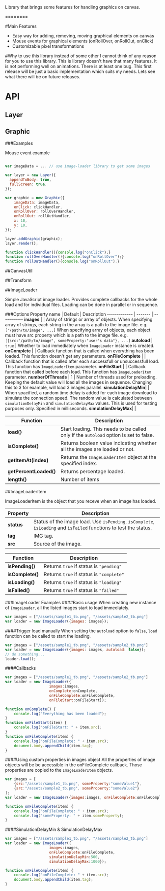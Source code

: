 Library that brings some features for handling graphics on canvas.

========

#Main Features
* Easy way for adding, removing, moving graphical elements on canvas
* Mouse events for graphical elements (onRollOver, onRollOut, onClick)
* Customizable pixel transformations

#Why to use this library instead of some other
I cannot think of any reason for you to use this library. This is library doesn't have that many features. It is not performing well on animations. There is at least one bug. This first release will be just a basic implementation which suits my needs. Lets see what there will be on future releases.

# API

## Layer

## Graphic

###Examples

Mouse event example
```js

var imageData = ... // use image-loader library to get some images

var layer = new Layer({
  appendToBody: true,
  fullScreen: true,
});

var graphic = new Graphic({
    imageData: imageData,
    onClick: clickHandler,
    onRollOver: rollOverHandler,
    onRollOut: rollOutHandler,
    x: 10,
    y: 10,
});

layer.addGraphic(graphic);
layer.render();

function clickHandler(){console.log("onClick");}
function rollOverHandler(){console.log("onRollOver");}
function rollOutHandler(){console.log("onRollOut");}

```

##CanvasUtil

##Transform

##ImageLoader

Simple JavaScript image loader. Provides complete callbacks for the whole load and for individual files. Loading can be done in parallel or in sequence.

###Options
Property name       | Default           | Description
-------------       | -------           | -----------
**images**          |                   | Array of strings or array of objects. When specifying array of strings, each string in the array is a path to the image file. e.g. `["/path/to/image", ...]` When specifying array of objects, each object must have src property which is a path to the image file. e.g. `[{src:"/path/to/image", someProperty:"user's data"}, ...]`
**autoload**        | `true`            | Whether to load immediately when `ImageLoader` instance is created.
**onComplete**      |                   | Callback function that is called when everything has been loaded. This function doesn't get any parameters.
**onFileComplete**  |                   | Callback function that is called after each successfull or unsuccessfull load. This function has `ImageLoaderItem` parameter.
**onFileStart**     |                   | Callback function that called before each load. This function has `ImageLoaderItem` parameter.
**numberOfThreads** | 1                 | Number of threads used for preloading. Keeping the default value will load all the images in sequence. Changing this to 3 for example, will load 3 images parallel.
**simulationDelayMin**|                 | When spacified, a random time delay is added for each image download to simulate the connection speed. The random value is calculated between `simulationDelayMin` and `simulationDelayMax` values. This is used for testing purposes only. Specified in milliseconds.
**simulationDelayMax**|                 |

Function | Description
-------- | -----------
**load()** | Start loading. This needs to be called only if the `autoload` option is set to false.
**isComplete()** | Returns boolean value indicating whether all the images are loaded or not.
**getItemAt(index)** | Returns the `ImageLoaderItem` object at the specified index.
**getPercentLoaded()** | Returns percentage loaded.
**length()** | Number of items

##ImageLoaderItem

ImageLoaderItem is the object that you receve when an image has loaded.

Property | Description
-------- | -----------
**status** | Status of the image load. Use `isPending`, `isComplete`, `isLoading` and `isFailed` functions to test the status.
**tag** | IMG tag.
**src** | Source of the image.

Function | Description
-------- | -----------
**isPending()** | Returns `true` if status is `"pending"`
**isComplete()** | Returns `true` if status is `"complete"`
**isLoading()** | Returns `true` if status is `"loading"`
**isFailed()** | Returns `true` if status is `"failed"`

###ImageLoader Examples
####Basic usage
When creating new instance of `ImageLoader`, all the listed images start to load immediately.
```js
var images = ["/assets/sample1_tb.png", "/assets/sample2_tb.png"]
var loader = new ImageLoader({images: images});
```

####Trigger load manually
When setting the `autoload` option to `false`, `load` function can be called to start the loading.
```js
var images = ["/assets/sample1_tb.png", "/assets/sample2_tb.png"]
var loader = new ImageLoader({images: images, autoload: false});
// do something...
loader.load();
```

####Callbacks
```js
var images = ["/assets/sample1_tb.png", "/assets/sample2_tb.png"]
var loader = new ImageLoader({
                    images:images,
                    onComplete:onComplete,
                    onFileComplete:onFileComplete,
                    onFileStart:onFileStart});

function onComplete() {
    console.log("Everything has been loaded");
}
function onFileStart(item) {
    console.log("onFileStart: " + item.src);
}
function onFileComplete(item) {
    console.log("onFileComplete: " + item.src);
    document.body.appendChild(item.tag);
}
```

####Using custom properties in images object
All the properties of image objects will be be accessible in the onFileComplete callback. Those properties are copied to the `ImageLoaderItem` objects.
```js
var images = [
    {src:"/assets/sample1_tb.png", someProperty:"someValue1"},
    {src:"/assets/sample2_tb.png", someProperty:"someValue2"}
];
var loader = new ImageLoader({images:images, onFileComplete:onFileComplete});

function onFileComplete(item) {
    console.log("onFileComplete: " + item.src);
    console.log("someProperty: " + item.someProperty);
}
```

####SimulationDelayMin & SimulationDelayMax
```js
var images = ["/assets/sample1_tb.png", "/assets/sample2_tb.png"]
var loader = new ImageLoader({
                    images:images,
                    onFileComplete:onFileComplete,
                    simulationDelayMin:500,
                    simulationDelayMax:1000});

function onFileComplete(item) {
    console.log("onFileComplete: " + item.src);
    document.body.appendChild(item.tag);
}
```

